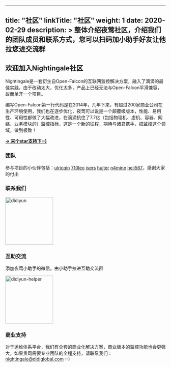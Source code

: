 
---
title: "社区"
linkTitle: "社区"
weight: 1
date: 2020-02-29
description: >
  整体介绍夜莺社区，介绍我们的团队成员和联系方式，您可以扫码加小助手好友让他拉您进交流群
---

## 欢迎加入Nightingale社区

Nightingale是一套衍生自Open-Falcon的互联网监控解决方案，融入了滴滴的最佳实践，由于改动太大，优化太多，产品上已经无法与Open-Falcon平滑兼容，故而单开一个项目。

编写Open-Falcon第一行代码是在2014年，几年下来，有超过200家商业公司在生产环境使用，我们也在逐步优化，夜莺可以说是一个颠覆级版本，性能、易用性、可用性都做了大幅改进，在滴滴抗住了7.7亿（包括物理机、虚机、容器、网络、业务模块的）监控指标，这是一个新的征程，期待与诸君携手，把监控这个领域，做到极致！

**[-> 来个star支持下:-)](https://github.com/didi/nightingale)**

### 团队

参与项目的小伙伴包括：[ulricqin](https://github.com/ulricqin) [710leo](https://github.com/710leo) [jsers](https://github.com/jsers) [hujter](https://github.com/hujter) [n4mine](https://github.com/n4mine) [heli567](https://github.com/heli567)，感谢大家的付出

### 联系我们

<img src="https://s3-gz01.didistatic.com/n9e-pub/image/didiyun-wechat.jpg" width="150" alt="didiyun"/>

### 互助交流

添加夜莺小助手的微信，由小助手拉进互助交流群

<img src="https://s3-gz01.didistatic.com/n9e-pub/image/n9e-invite1.png" width="150" alt="didiyun-helper"/>


### 商业支持

对于运维体系平台，我们有全套的商业化解决方案，商业版本的监控功能也会更强大，如果贵司需要专业团队的全程支持，请联系我们：<nightingale@didiglobal.com> :-)

